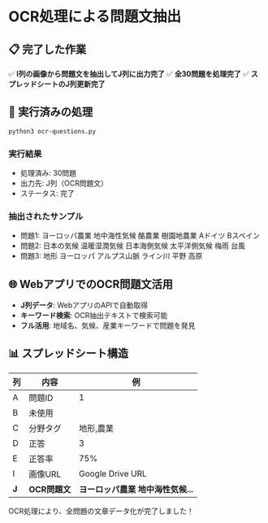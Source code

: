 # OCR処理による問題文抽出

## 📋 完了した作業

✅ **I列の画像から問題文を抽出してJ列に出力完了**
✅ **全30問題を処理完了**
✅ **スプレッドシートのJ列更新完了**

## 🔧 実行済みの処理

```bash
python3 ocr-questions.py
```

### 実行結果
- 処理済み: 30問題
- 出力先: J列（OCR問題文）
- ステータス: 完了

### 抽出されたサンプル
- 問題1: ヨーロッパ農業 地中海性気候 酪農業 樹園地農業 Aドイツ Bスペイン
- 問題2: 日本の気候 温暖湿潤気候 日本海側気候 太平洋側気候 梅雨 台風
- 問題3: 地形 ヨーロッパ アルプス山脈 ライン川 平野 高原

## 🌐 WebアプリでのOCR問題文活用

- **J列データ**: WebアプリのAPIで自動取得
- **キーワード検索**: OCR抽出テキストで検索可能
- **フル活用**: 地域名、気候、産業キーワードで問題を発見

## 📊 スプレッドシート構造

| 列 | 内容 | 例 |
|---|---|---|
| A | 問題ID | 1 |
| B | 未使用 | |
| C | 分野タグ | 地形,農業 |
| D | 正答 | 3 |
| E | 正答率 | 75% |
| I | 画像URL | Google Drive URL |
| **J** | **OCR問題文** | **ヨーロッパ農業 地中海性気候...** |

OCR処理により、全問題の文章データ化が完了しました！